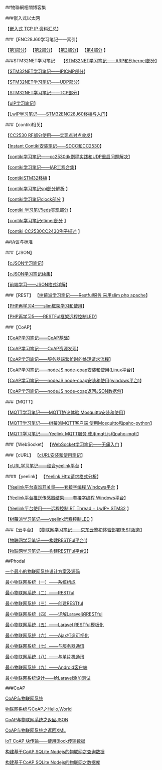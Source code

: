 ﻿
##物聯網相關博客集

###嵌入式以太网

【[嵌入式 TCP IP 资料汇总](http://blog.csdn.net/xukai871105/article/details/8568612)】   

###【ENC28J60学习笔记——索引】

【[第1部分](http://blog.csdn.net/xukai871105/article/details/13931833)】
【[第2部分](http://blog.csdn.net/xukai871105/article/details/14092167)】
【[第3部分](http://blog.csdn.net/xukai871105/article/details/14345709)】
【[第4部分](http://blog.csdn.net/xukai871105/article/details/14461741) 】

###STM32NET学习笔记
   
【[STM32NET学习笔记——ARP和Ethernet部分](http://blog.csdn.net/xukai871105/article/details/17564487)】

【[STM32NET学习笔记——IPICMP部分](http://blog.csdn.net/xukai871105/article/details/19938133)】
 
【[STM32NET学习笔记——UDP部分](http://blog.csdn.net/xukai871105/article/details/23085679)】

【[STM32NET学习笔记——TCP部分](http://blog.csdn.net/xukai871105/article/details/37729201)】

【[uIP学习笔记](http://blog.csdn.net/xukai871105/article/details/17471865)】

【[LwIP学习笔记——STM32ENC28J60移植与入门](http://blog.csdn.net/xukai871105/article/details/37995079)】

###【contiki相关】

【[CC2530 RF部分使用——实现点对点收发](http://blog.csdn.net/xukai871105/article/details/9897695)】

【[Instant Contiki安装笔记——SDCC和CC2530](http://blog.csdn.net/xukai871105/article/details/9204101)】 

【[contiki学习笔记——cc2530dk例程实践和UDP重启问题解决](http://blog.csdn.net/xukai871105/article/details/23626437)】

【[contiki学习笔记——IAR工程合集](http://blog.csdn.net/xukai871105/article/details/9866261)】

【[contikiSTM32移植](http://blog.csdn.net/xukai871105/article/details/7482858) 】

【[contiki学习笔记spi部分解析](http://blog.csdn.net/xukai871105/article/details/9098417) 】

【[contiki学习笔记clock部分](http://blog.csdn.net/xukai871105/article/details/9108093) 】

【[contiki 学习笔记leds实现部分](http://blog.csdn.net/xukai871105/article/details/9115545) 】

【[contiki学习笔记etimer部分](http://blog.csdn.net/xukai871105/article/details/9152525) 】

【[contiki CC2530CC2430例子描述](http://blog.csdn.net/xukai871105/article/details/9207203) 】

##协议与标准

###【JSON】

【[cJSON学习笔记](http://blog.csdn.net/xukai871105/article/details/17094113)】

【[cJSON学习笔记续集](http://blog.csdn.net/xukai871105/article/details/33013455)】   

【[前端学习——JSON格式详解](http://blog.csdn.net/xukai871105/article/details/32346797)】

###【REST】
【[树莓派学习笔记——Restful服务 采用slim php apache](http://blog.csdn.net/xukai871105/article/details/19763683)】

【[PHP再学习4——slim框架学习和使用](http://blog.csdn.net/xukai871105/article/details/18677215)】

【[PHP再学习5——RESTFul框架远程控制LED](http://blog.csdn.net/xukai871105/article/details/18775957)】

###【CoAP】

【[CoAP学习笔记——CoAP基础](http://blog.csdn.net/xukai871105/article/details/17734163)】

【[CoAP学习笔记——CoAP资源发现](http://blog.csdn.net/xukai871105/article/details/17765919)】

【[CoAP学习笔记——服务器端繁忙时的处理请求流程](http://blog.csdn.net/xukai871105/article/details/17766051)】

【[CoAP学习笔记——nodeJS node-coap安装和使用(Linux平台)](http://blog.csdn.net/xukai871105/article/details/39120399)】

【[CoAP学习笔记——nodeJS node-coap安装和使用(windows平台)](http://blog.csdn.net/xukai871105/article/details/39120435)】

【[CoAP学习笔记——nodeJS node-coap返回JSON数据包](http://blog.csdn.net/xukai871105/article/details/39213061)】

###【MQTT】

【[MQTT学习笔记——MQTT协议体验 Mosquitto安装和使用](http://blog.csdn.net/xukai871105/article/details/39252653)】

【[MQTT学习笔记——树莓派MQTT客户端 使用Mosquitto和paho-python](http://blog.csdn.net/xukai871105/article/details/39255089)】

【[MQTT学习笔记——Yeelink MQTT服务 使用mqtt.js和paho-mqtt](http://blog.csdn.net/xukai871105/article/details/39346461)】

###【WebSocket】
【[WebSocket学习笔记——无痛入门](http://blog.csdn.net/xukai871105/article/details/23301213) 】

###【cURL】
【[cURL安装和使用笔记](http://blog.csdn.net/xukai871105/article/details/9323761)】

【[cURL学习笔记——结合yeelink平台](http://blog.csdn.net/xukai871105/article/details/17173771) 】

####【yeelink】
【[Yeelink Http请求格式分析](http://blog.csdn.net/xukai871105/article/details/8607338)】

【[Yeelink平台查询开关量——套接字编程 Windows平台](http://blog.csdn.net/xukai871105/article/details/17096319) 】

【[Yeelink平台推送传感器结果——套接字编程 Windows平台](http://blog.csdn.net/xukai871105/article/details/23543349)】

【[Yeelink平台使用——远程控制 RT Thread + LwIP+ STM32](http://blog.csdn.net/xukai871105/article/details/17101131) 】

【[树莓派学习笔记——yeelink远程控制LED](http://blog.csdn.net/xukai871105/article/details/18624307) 】

###【云平台】
【[物联网学习笔记——京东云擎初体验部署REST服务](http://blog.csdn.net/xukai871105/article/details/21194491)】 

【[物联网学习笔记——构建RESTFul平台1](http://blog.csdn.net/xukai871105/article/details/18862569)】

【[物联网学习笔记——构建RESTFul平台2](http://blog.csdn.net/xukai871105/article/details/20399661)】



##Phodal

[一个最小的物联网系统设计方案及源码][2]

[最小物联网系统（一）——系统组成][4]

[最小物联网系统（二）——RESTful][5]

[最小物联网系统（三）——创建RESTful][6]

[最小物联网系统（四）——详解Laravel的RESTful][7]

[最小物联网系统（五）——Laravel RESTful模板化][8]

[最小物联网系统（六）——Ajax打造可视化][9]

[最小物联网系统（七）——与服务器通讯][10]

[最小物联网系统（八）——与单片机通讯][11]

[最小物联网系统（九）——Android客户端][12]

[最小物联网系统设计——给Laravel添加测试][15]

[2]:http://www.phodal.com/blog/bare-minimum-iot
[4]:http://www.phodal.com/blog/bare-minimum-iot-system-structure/
[5]:http://www.phodal.com/blog/bare-minimum-iot-system-restful/
[6]:http://www.phodal.com/blog/bare-minimum-iot-system-create-restful/
[7]:http://www.phodal.com/blog/bare-minimum-iot-system-about-restful/
[8]:http://www.phodal.com/blog/bare-minimum-iot-system-restful-template/
[9]:http://www.phodal.com/blog/bare-minimum-iot-system-ajax/
[10]:http://www.phodal.com/blog/bare-minimum-iot-system-date-commucation/
[11]:http://www.phodal.com/blog/bare-minimum-iot-system-mcu-commucation/
[12]:http://www.phodal.com/blog/bare-minimum-iot-system-android-example/
[15]:http://www.phodal.com/blog/bare-minimum-iot-system-add-test-for-laravel/
[16]:http://www.phodal.com/blog/bare-minimum-iot-system-dashboard-framework-dashing/

###CoAP

[CoAP与物联网系统][basic]

[物联网系统与CoAP之Hello,World][hello]

[CoAP与物联网系统之返回JSON][returnjson]

[CoAP与物联网系统之返回XML][returnxml]

[IoT CoAP 块传输——使用Block传输数据][iotblock]

[构建基于CoAP SQLite Nodejs的物联网之查询数据][querydb]

[构建基于CoAP SQLite Nodejs的物联网之数据库][db]

[basic]: http://www.phodal.com/blog/use-constrained-application-protocol-in-internet-of-things/
[hello]: http://www.phodal.com/blog/use-node-coap-create-a-coap-server/
[returnjson]: http://www.phodal.com/blog/use-coap-build-internet-of-things-return-json/
[querydb]: http://www.phodal.com/blog/use-node-coap-sqlite-create-a-coap-server-get-response/
[db]: http://www.phodal.com/blog/use-coap-nodejs-sqlite-build-iot/
[returnxml]: http://www.phodal.com/blog/use-jstoxml-convert-iot-coap-return-json/
[iotblock]: http://www.phodal.com/blog/use-coap-block-send-data-on-iot-coap/
